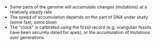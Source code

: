 - Some parts of the genome will accumulate changes (mutations) at a relatively steady rate
- The speed of accumulation depends on the part of DNA under study (some fast, some slow)
- The "clock" is calibrated using the fossil record (e.g. orangutan fossils have been securely dated for apes), or the accumulation of mutations over generations